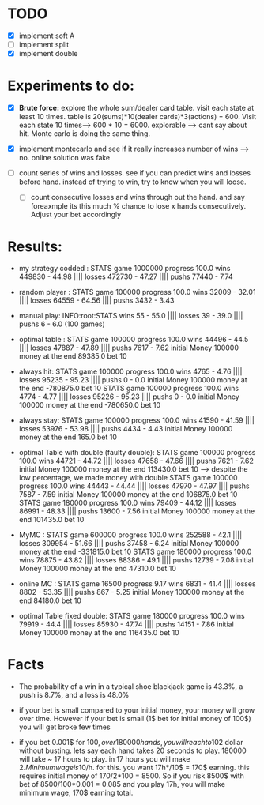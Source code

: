 # TODO
- [x] implement soft A
- [ ] implement split
- [x] implement double

# Experiments to do:
- [x] **Brute force:**  explore the whole sum/dealer card table. visit each state at least 10 times. table is 20(sums)*10(dealer cards)*3(actions) = 600. Visit each state 10 times--> 600 * 10 = 6000. explorable --> cant say about hit. Monte carlo is doing the same thing.

- [x] implement montecarlo and see if it really increases number of wins --> no. online solution was fake

- [ ] count series of wins and losses. see if you can predict wins and losses before hand. instead of trying to win, try to know when you will loose.
    - [ ] count consecutive losses and wins through out the hand. and say foreaxmple its this much % chance to lose x hands consecutively. Adjust your bet accordingly

# Results:

- my strategy codded : STATS game 1000000 progress 100.0 wins 449830 - 44.98 |||| losses 472730 - 47.27 |||| pushs 77440 - 7.74

- random player : STATS game 100000 progress 100.0 wins 32009 - 32.01 |||| losses 64559 - 64.56 |||| pushs 3432 - 3.43

- manual play: INFO:root:STATS wins 55 - 55.0 |||| losses 39 - 39.0 |||| pushs 6 - 6.0 (100 games)

- optimal table : STATS game 100000 progress 100.0 wins 44496 - 44.5 |||| losses 47887 - 47.89 |||| pushs 7617 - 7.62 initial Money 100000 money at the end 89385.0 bet 10

- always hit: STATS game 100000 progress 100.0 wins 4765 - 4.76 |||| losses 95235 - 95.23 |||| pushs 0 - 0.0 initial Money 100000 money at the end -780875.0 bet 10
STATS game 100000 progress 100.0 wins 4774 - 4.77 |||| losses 95226 - 95.23 |||| pushs 0 - 0.0 initial Money 100000 money at the end -780650.0 bet 10

- always stay: STATS game 100000 progress 100.0 wins 41590 - 41.59 |||| losses 53976 - 53.98 |||| pushs 4434 - 4.43 initial Money 100000 money at the end 165.0 bet 10

- optimal Table with double (faulty double): STATS game 100000 progress 100.0 wins 44721 - 44.72 |||| losses 47658 - 47.66 |||| pushs 7621 - 7.62 initial Money 100000 money at the end 113430.0 bet 10 --> despite the low percentage, we made money with double
STATS game 100000 progress 100.0 wins 44443 - 44.44 |||| losses 47970 - 47.97 |||| pushs 7587 - 7.59 initial Money 100000 money at the end 106875.0 bet 10
STATS game 180000 progress 100.0 wins 79409 - 44.12 |||| losses 86991 - 48.33 |||| pushs 13600 - 7.56 initial Money 100000 money at the end 101435.0 bet 10



- MyMC :  STATS game 600000 progress 100.0 wins 252588 - 42.1 |||| losses 309954 - 51.66 |||| pushs 37458 - 6.24 initial Money 100000 money at the end -331815.0 bet 10
STATS game 180000 progress 100.0 wins 78875 - 43.82 |||| losses 88386 - 49.1 |||| pushs 12739 - 7.08 initial Money 100000 money at the end 47310.0 bet 10

- online MC : STATS game 16500 progress 9.17 wins 6831 - 41.4 |||| losses 8802 - 53.35 |||| pushs 867 - 5.25 initial Money 100000 money at the end 84180.0 bet 10


- optimal Table fixed double:
STATS game 180000 progress 100.0 wins 79919 - 44.4 |||| losses 85930 - 47.74 |||| pushs 14151 - 7.86 initial Money 100000 money at the end 116435.0 bet 10

# Facts

- The probability of a win in a typical shoe blackjack game is 43.3%, a push is 8.7%, and a loss is 48.0% 

- if your bet is small compared to your initial money, your money will grow over time. However if your bet is small (1$ bet for initial money of 100$) you will get broke few times

- if you bet 0.001$ for 100$, over 180000 hands, you will reach to 102$ dollar without busting. lets say each hand takes 20 seconds to play. 180000 will take ~ 17 hours to play. in 17 hours you will make 2$. Minimum wage is 10$/h. for this. you want 17h*/10$ = 170$ earning. this requires initial money of 170/2\*100 = 8500. So if you risk 8500$ with bet of 8500/100\*0.001 = 0.085 and you play 17h, you will make minimum wage, 170$ earning total.

